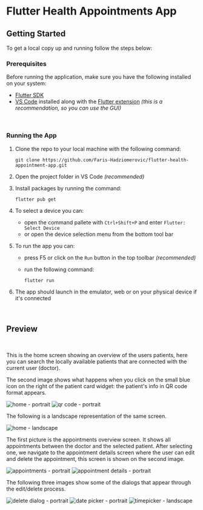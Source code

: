 # Flutter Health Appointments App

## Getting Started

To get a local copy up and running follow the steps below: 

### Prerequisites

Before running the application, make sure you have the following installed on your system: 

- [Flutter SDK](https://flutter.dev/docs/get-started/install)
- [VS Code](https://code.visualstudio.com/) installed along with the [Flutter extension](https://flutter.dev/docs/get-started/editor?tab=vscode) *(this is a recommendation, so you can use the GUI)*

<br>

### Running the App

1. Clone the repo to your local machine with the following command:

   ```shell
   git clone https://github.com/Faris-Hadziomerovic/flutter-health-appointment-app.git
   ```


2. Open the project folder in VS Code *(recommended)* 


3. Install packages by running the command:

   ```shell
   flutter pub get
   ```


4. To select a device you can:
    - open the command pallete with `Ctrl+Shift+P` and enter `Flutter: Select Device`
    - or open the device selection menu from the bottom tool bar


5. To run the app you can:
    - press F5 or click on the `Run` button in the top toolbar *(recommended)*
    - run the following command:

        ```shell
        flutter run
        ```


6. The app should launch in the emulator, web or on your physical device if it's connected


<br>

## Preview

<br>

This is the home screen showing an overview of the users patients, here you can search the locally available patients that are connected with the current user (doctor).

The second image shows what happens when you click on the small blue icon on the right of the patient card widget: the patient's info in QR code format appears.

![home - portrait](https://user-images.githubusercontent.com/64084436/230510252-c37f28e2-3440-4859-b6b9-fd0f0b30054f.png)
![qr code - portrait](https://user-images.githubusercontent.com/64084436/230510289-45930550-fba5-4862-8f0b-77b57c1d14d0.png)



The following is a landscape representation of the same screen.

![home - landscape](https://user-images.githubusercontent.com/64084436/230510567-a2e011cc-cc99-47f8-a30d-14e6883f56c0.png)



The first picture is the appointments overview screen. It shows all appointments between the doctor and the selected patient.
After selecting one, we navigate to the appointment details screen where the user can edit and delete the appointment, this screen is shown on the second image.

![appointments - portrait](https://user-images.githubusercontent.com/64084436/230510812-e88caadd-8757-4036-8ca8-bd2e5b1c5298.png)
![appointment details - portrait](https://user-images.githubusercontent.com/64084436/230511160-a21b3236-0163-4584-9f35-02a4b5541531.png)



The following three images show some of the dialogs that appear through the edit/delete process.

![delete dialog - portrait](https://user-images.githubusercontent.com/64084436/230511300-7331d7ae-b464-4e4b-a046-fd784de14491.png)
![date picker - portrait](https://user-images.githubusercontent.com/64084436/230511305-7528b226-9f88-48ac-8170-06544453fc15.png)
![timepicker - landscape](https://user-images.githubusercontent.com/64084436/230511311-49f8abc6-b600-4226-930f-631017e9ffb1.png)

